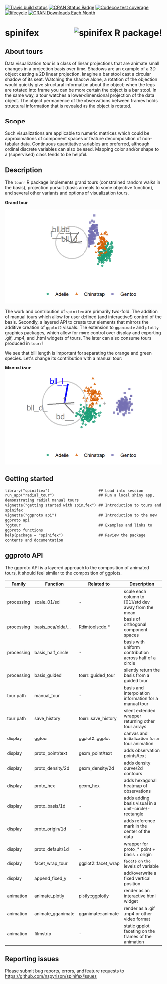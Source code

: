 [![Travis build status](https://travis-ci.org/nspyrison/spinifex.svg?branch=master)](https://travis-ci.org/nspyrison/spinifex) [![CRAN Status Badge](http://www.r-pkg.org/badges/version/spinifex)](https://cran.r-project.org/package=spinifex) [![Codecov test coverage](https://app.codecov.io/gh/nspyrison/spinifex/branch/master/graph/badge.svg)](https://app.codecov.io/gh/nspyrison/spinifex?branch=master) [![lifecycle](https://img.shields.io/badge/lifecycle-maturing-blue.svg)](https://lifecycle.r-lib.org/articles/stages.html#maturing) [![CRAN Downloads Each Month](http://cranlogs.r-pkg.org/badges/spinifex)](https://cran.r-project.org/package=spinifex)

# spinifex <img src="man/figures/spinifex_hex.png" alt="spinifex R package!" align="right"/>

## About tours

Data visualization *tour* is a class of linear projections that are animate small changes in a projection basis over time. Shadows are an example of a 3D object casting a 2D linear projection. Imagine a bar stool cast a circular shadow of its seat. Watching the shadow alone, a rotation of the objection would quickly give structural information about the object; when the legs are rotated into frame you can be more certain the object is a bar stool. In the same way, a tour watches a lower-dimensional projection of the data object. The object permanence of the observations between frames holds structural information that is revealed as the object is rotated.

<!---
This extends the number of dimensions that we can view in data-space! This is applicable to many visualizations across all disciplines. We know that going to numerical summarization alone is dangerous. We need look no further than Anscomb's quartet.

<img src="https://upload.wikimedia.org/wikipedia/commons/e/ec/Anscombe%27s_quartet_3.svg" alt="Anscomb's quartet, Wikipedia" style="width:70%;height:70%;">
-->


## Scope

Such visualizations are applicable to numeric matrices which could be approximations of component spaces or feature decomposition of non-tabular data. Continuous quantitative variables are preferred, although ordinal discrete variables can also be used. Mapping color and/or shape to a (supervised) class tends to be helpful.


## Description

The `tourr` R package implements grand tours (constrained random walks in the basis), projection pursuit (basis anneals to some objective function), and several other variants and options of visualization tours.

__Grand tour__

![](https://github.com/nspyrison/spinifex/blob/master/buildignore/readme_img/penguins_gt.gif?raw=true)


The work and contribution of `spinifex` are primarily two-fold. The addition of manual tours which allow for user defined (and interactive!) control of the basis. Secondly, a layered API to create tour elements that mirrors the additive creation of `ggplot2` visuals. The extension to `gganimate` and `plotly` graphics packages, which allow for more control over display and exporting .gif, .mp4, and .html widgets of tours. The later can also consume tours produced in `tourr`!

We see that bill length is important for separating the orange and green species. Let's change its contribution with a manual tour:

__Manual tour__
![](https://github.com/nspyrison/spinifex/blob/master/buildignore/readme_img/penguins_mt.gif?raw=true)


## Getting started
```
library("spinifiex")                      ## Load into session
run_app("radial_tour")                    ## Run a local shiny app, demonstrating radial manual tours
vignette("getting started with spinifex") ## Introduction to tours and spinifex
vignette("ggproto api")                   ## Introduction to the new ggproto api
?ggtour                                   ## Examples and links to ggproto functions
help(package = "spinifex")                ## Review the package contents and documentation
```


## ggproto API

The ggproto API is a layered approach to the composition of animated tours, it should feel similar to the composition of ggplots.

| Family     | Function           | Related to          | Description                                             |
|------------|--------------------|---------------------|---------------------------------------------------------|
| processing | scale_01/sd        | -                   | scale each column to [01]/std dev away from the mean    |
| processing | basis_pca/olda/... | Rdimtools::do.*     | basis of orthogonal component spaces                    |
| processing | basis_half_circle  | -                   | basis with uniform contribution across half of a circle |
| processing | basis_guided       | tourr::guided_tour  | silently return the basis from a guided tour            |
| tour path  | manual_tour        | -                   | basis and interpolation information for a manual tour   |
| tour path  | save_history       | tourr::save_history | silent extended wrapper returning other tour arrays     |
| display    | ggtour             | ggplot2::ggplot     | canvas and initialization for a tour animation          |
| display    | proto_point/text   | geom_point/text     | adds observation points/text                            |
| display    | proto_density/2d   | geom_density/2d     | adds density curve/2d contours                          |
| display    | proto_hex          | geom_hex            | adds hexagonal heatmap of observations                  |
| display    | proto_basis/1d     | -                   | adds adding basis visual in a unit-circle/-rectangle    |
| display    | proto_origin/1d    | -                   | adds reference mark in the center of the data           |
| display    | proto_default/1d   | -                   | wrapper for proto_* point + basis + origin              |
| display    | facet_wrap_tour    | ggplot2::facet_wrap | facets on the levels of variable                        |
| display    | append_fixed_y     | -                   | add/overwrite a fixed vertical position                 |
| animation  | animate_plotly     | plotly::ggplotly    | render as an interactive html widget                    |
| animation  | animate_gganimate  | gganimate::animate  | render as a .gif .mp4 or other video format             |
| animation  | filmstrip          | -                   | static gpplot faceting on the frames of the animation   |

## Reporting issues

Please submit bug reports, errors, and feature requests to <https://github.com/nspyrison/spinifex/issues>
